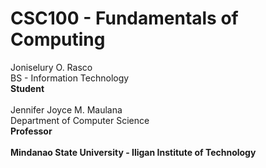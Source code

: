 # CSC100 - Fundamentals of Computing

Joniselury O. Rasco <br />
BS - Information Technology <br />
**Student** <br />
<br />
Jennifer Joyce M. Maulana <br />
Department of Computer Science <br />
**Professor** <br />
<br />
**Mindanao State University - Iligan Institute of Technology** <br />
